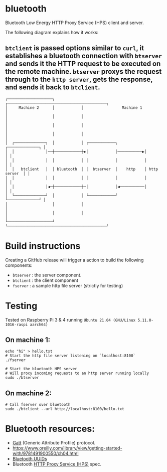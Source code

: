 # bluetooth

Bluetooth Low Energy HTTP Proxy Service (HPS) client and server.

The following diagram explains how it works:

`btclient` is passed options similar to `curl`, it establishes a bluetooth connection with `btserver` and sends it the HTTP request to be executed on the remote machine.  `btserver` proxys the request through to the `http server`, gets the response, and sends it back to `btclient`.
-

```
┌────────────────────┐            ┌────────────────────────────────────────────┐
│     Machine 2      │            │                 Machine 1                  │
│                    │            │                                            │
│                    │            │                                            │
│                    │            │                                            │
│  ┌──────────────┐  │            │ ┌────────────┐            ┌──────────────┐ │
│  │              │──┼────────────┼▶│            │───────────▶│              │ │
│  │              │  │            │ │            │            │              │ │
│  │   btclient   │  │ bluetooth  │ │  btserver  │    http    │ http server  │ │
│  │              │  │            │ │            │            │              │ │
│  │              │◀─┼────────────┼─│            │◀───────────│              │ │
│  └──────────────┘  │            │ └────────────┘            └──────────────┘ │
│                    │            │                                            │
│                    │            │                                            │
└────────────────────┘            └────────────────────────────────────────────┘
```

# Build instructions

Creating a GitHub release will trigger a action to build the following components:

- `btserver` : the server component.
- `btclient` : the client component
- `fserver`  : a sample http file server (strictly for testing)


# Testing

Tested on Raspberry Pi 3 & 4 running `Ubuntu 21.04 (GNU/Linux 5.11.0-1016-raspi aarch64)`

## On machine 1:

```
echo "hi" > hello.txt
# Start the http file server listening on `localhost:8100`
./fserver
```

```
# Start the bluetooth HPS server
# Will proxy incoming requests to an http server running locally
sudo ./btserver
```

## On machine 2:

```
# Call fserver over bluetooth
sudo ./btclient --url http://localhost:8100/hello.txt

```

# Bluetooth resources:

- [Gatt](https://learn.adafruit.com/introduction-to-bluetooth-low-energy/gatt) (Generic Attribute Profile) protocol.
- https://www.oreilly.com/library/view/getting-started-with/9781491900550/ch04.html
- [Bluetooth UUIDs](https://btprodspecificationrefs.blob.core.windows.net/assigned-values/16-bit%20UUID%20Numbers%20Document.pdf)
- Bluetooth [HTTP Proxy Service (HPS)](https://www.bluetooth.org/docman/handlers/downloaddoc.ashx?doc_id=308344) spec.


